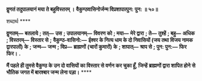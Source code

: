 **वॢणतं तदुपालयानं मया ते बहुविस्तरम् ।** **वैकुण्ठवासिनोर्जन्म विप्रशापात्पुन: पुन: ॥ ५०॥** 

शब्दार्थ **** 

**वॢणतम्—** **बतलाये** **; तत्—** **उस** **; उपालयानम्—** **विवरण को** **; मया—** **मेरे द्वारा** **; ते—** **तुश्हें** **; बहु—** **अधिक** **; विस्तरम्—** **विस्तार से** **;** **वैकुण्ठ-वासिनो:—** **ईश्वर के नित्य धाम के दो निवासियों (जय तथा विजय नामक द्वारपालों) के** **; जन्म—** **जन्म** **; विप्र—** **ब्राह्मणों** **(चारों कुमारों) के** **; शापात्—** **श्राप से** **; पुन: पुन:—** **फिर फिर।** **.** 

**मैं पहले ही तुमसे वैकुण्ठ के उन दो वासियों का विस्तार से वर्णन कर चुका हूँ, जिन्हें** **ब्राह्मणों द्वारा शापित होने से भौतिक जगत में बारश्बार जन्म लेना पड़ा।** **** 